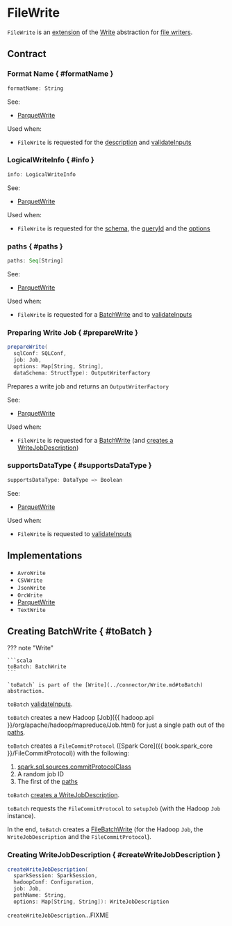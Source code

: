 # FileWrite

`FileWrite` is an [extension](#contract) of the [Write](../connector/Write.md) abstraction for [file writers](#implementations).

## Contract

### Format Name { #formatName }

```scala
formatName: String
```

See:

* [ParquetWrite](../parquet/ParquetWrite.md#formatName)

Used when:

* `FileWrite` is requested for the [description](#description) and [validateInputs](#validateInputs)

### LogicalWriteInfo { #info }

```scala
info: LogicalWriteInfo
```

See:

* [ParquetWrite](../parquet/ParquetWrite.md#info)

Used when:

* `FileWrite` is requested for the [schema](#schema), the [queryId](#queryId) and the [options](#options)

### paths { #paths }

```scala
paths: Seq[String]
```

See:

* [ParquetWrite](../parquet/ParquetWrite.md#paths)

Used when:

* `FileWrite` is requested for a [BatchWrite](#toBatch) and to [validateInputs](#validateInputs)

### Preparing Write Job { #prepareWrite }

```scala
prepareWrite(
  sqlConf: SQLConf,
  job: Job,
  options: Map[String, String],
  dataSchema: StructType): OutputWriterFactory
```

Prepares a write job and returns an `OutputWriterFactory`

See:

* [ParquetWrite](../parquet/ParquetWrite.md#prepareWrite)

Used when:

* `FileWrite` is requested for a [BatchWrite](#toBatch) (and [creates a WriteJobDescription](#createWriteJobDescription))

### supportsDataType { #supportsDataType }

```scala
supportsDataType: DataType => Boolean
```

See:

* [ParquetWrite](../parquet/ParquetWrite.md#supportsDataType)

Used when:

* `FileWrite` is requested to [validateInputs](#validateInputs)

## Implementations

* `AvroWrite`
* `CSVWrite`
* `JsonWrite`
* `OrcWrite`
* [ParquetWrite](../parquet/ParquetWrite.md)
* `TextWrite`

## Creating BatchWrite { #toBatch }

??? note "Write"

    ```scala
    toBatch: BatchWrite
    ```

    `toBatch` is part of the [Write](../connector/Write.md#toBatch) abstraction.

`toBatch` [validateInputs](#validateInputs).

`toBatch` creates a new Hadoop [Job]({{ hadoop.api }}/org/apache/hadoop/mapreduce/Job.html) for just a single path out of the [paths](#paths).

`toBatch` creates a `FileCommitProtocol` ([Spark Core]({{ book.spark_core }}/FileCommitProtocol)) with the following:

1. [spark.sql.sources.commitProtocolClass](../configuration-properties.md#spark.sql.sources.commitProtocolClass)
1. A random job ID
1. The first of the [paths](#paths)

`toBatch` [creates a WriteJobDescription](#createWriteJobDescription).

`toBatch` requests the `FileCommitProtocol` to `setupJob` (with the Hadoop `Job` instance).

In the end, `toBatch` creates a [FileBatchWrite](FileBatchWrite.md) (for the Hadoop `Job`, the `WriteJobDescription` and the `FileCommitProtocol`).

### Creating WriteJobDescription { #createWriteJobDescription }

```scala
createWriteJobDescription(
  sparkSession: SparkSession,
  hadoopConf: Configuration,
  job: Job,
  pathName: String,
  options: Map[String, String]): WriteJobDescription
```

`createWriteJobDescription`...FIXME
